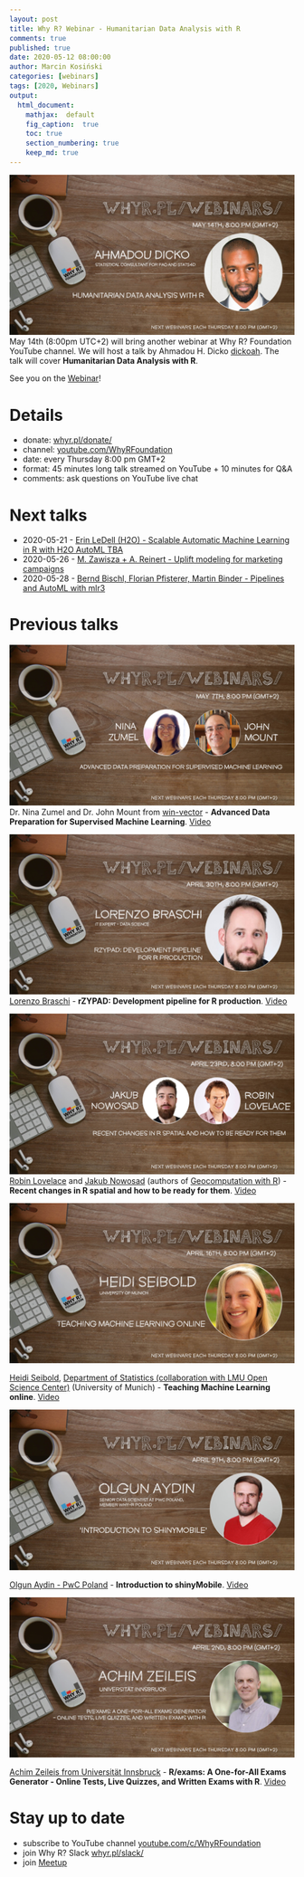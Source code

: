```yaml
---
layout: post
title: Why R? Webinar - Humanitarian Data Analysis with R
comments: true
published: true
date: 2020-05-12 08:00:00
author: Marcin Kosiński
categories: [webinars]
tags: [2020, Webinars]
output:
  html_document:
    mathjax:  default
    fig_caption:  true
    toc: true
    section_numbering: true
    keep_md: true
---
```


<img src="/images/fulls/webinars/dicko.jpg" class="fit image"> May 14th (8:00pm UTC+2) will bring another webinar at Why R? Foundation YouTube channel. We will host a talk by Ahmadou H. Dicko [dickoah](https://twitter.com/dickoah). The talk will cover **Humanitarian Data Analysis with R**.

See you on the [Webinar](https://www.youtube.com/watch?v=V3UX9ml0o6o)!

# Details

- donate: [whyr.pl/donate/](https://whyr.pl/donate/)
- channel: [youtube.com/WhyRFoundation](https://www.youtube.com/c/WhyRFoundation)
- date: every Thursday 8:00 pm GMT+2
- format: 45 minutes long talk streamed on YouTube + 10 minutes for Q&A 
- comments: ask questions on YouTube live chat

# Next talks

- 2020-05-21 - [Erin LeDell (H2O) - Scalable Automatic Machine Learning in R with H2O AutoML TBA](https://www.meetup.com/Spotkania-Entuzjastow-R-Warsaw-R-Users-Group-Meetup/events/270193513/)
- 2020-05-26 - [M. Zawisza + A. Reinert - Uplift modeling for marketing campaigns](https://www.meetup.com/Spotkania-Entuzjastow-R-Warsaw-R-Users-Group-Meetup/events/270506190/)
- 2020-05-28 - [Bernd Bischl, Florian Pfisterer, Martin Binder - Pipelines and AutoML with mlr3](https://www.meetup.com/Spotkania-Entuzjastow-R-Warsaw-R-Users-Group-Meetup/events/270316329)

# Previous talks

<img src="/images/fulls/webinars/nina.jpg" class="fit image"> Dr. Nina Zumel and Dr. John Mount from [win-vector](http://www.win-vector.com/) - **Advanced Data Preparation for Supervised Machine Learning**. [Video](https://youtu.be/sniHkkrAsOc)

<img src="/images/fulls/webinars/lorenzo.jpg" class="fit image"> [Lorenzo Braschi]() - **rZYPAD: Development pipeline for R production**. [Video](https://youtu.be/YyG8E1DdhX0)

<img src="/images/fulls/webinars/spatial.jpg" class="fit image"> [Robin Lovelace](https://twitter.com/robinlovelace) and [Jakub Nowosad](https://twitter.com/jakub_nowosad) (authors of [Geocomputation with R](https://geocompr.robinlovelace.net/)) - **Recent changes in R spatial and how to be ready for them**. [Video](https://youtu.be/Va0STgco7-4)

<img src="/images/fulls/webinars/heidi.jpg" class="fit image">

[Heidi Seibold](https://www.researchgate.net/profile/Heidi_Seibold), [Department of Statistics (collaboration with LMU Open Science Center)](https://statsatlmu.tumblr.com/) (University of Munich) - **Teaching Machine Learning online**. [Video](https://www.youtube.com/watch?v=jPQJTVa-GsQ)

<img src="/images/fulls/webinars/olgun.jpg" class="fit image">

[Olgun Aydin - PwC Poland](https://www.linkedin.com/in/olgun-aydin/) - **Introduction to shinyMobile**. [Video](https://www.youtube.com/watch?v=TJsu0S9_WY4)

<img src="/images/fulls/webinars/achim.jpg" class="fit image">

[Achim Zeileis from Universität Innsbruck](https://eeecon.uibk.ac.at/~zeileis/) - **R/exams: A One-for-All Exams Generator - Online Tests, Live Quizzes, and Written Exams with R**. [Video](https://www.youtube.com/watch?v=PnyCR7q4P4Q)


# Stay up to date

- subscribe to YouTube channel [youtube.com/c/WhyRFoundation](https://www.youtube.com/c/WhyRFoundation)
- join Why R? Slack [whyr.pl/slack/](http://whyr.pl/slack/)
- join [Meetup](https://www.meetup.com/Spotkania-Entuzjastow-R-Warsaw-R-Users-Group-Meetup/events/269589118/)
